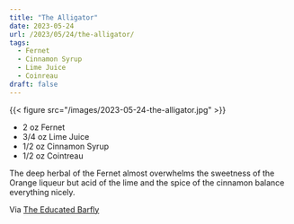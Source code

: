 ```yaml
---
title: "The Alligator"
date: 2023-05-24
url: /2023/05/24/the-alligator/
tags:
  - Fernet
  - Cinnamon Syrup
  - Lime Juice
  - Coinreau
draft: false
---
```



{{< figure src="/images/2023-05-24-the-alligator.jpg" >}}

* 2 oz Fernet
* 3/4 oz Lime Juice
* 1/2 oz Cinnamon Syrup
* 1/2 oz Cointreau

The deep herbal of the Fernet almost overwhelms the sweetness of the Orange liqueur but acid of the lime and the spice of the cinnamon balance everything nicely.

Via [The Educated Barfly](https://www.theeducatedbarfly.com)